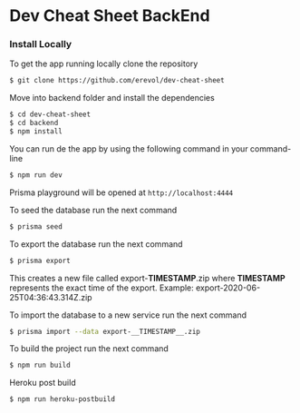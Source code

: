 # Dev Cheat Sheet BackEnd

### Install Locally

To get the app running locally clone the repository

```bash
$ git clone https://github.com/erevol/dev-cheat-sheet
```

Move into backend folder and install the dependencies

```bash
$ cd dev-cheat-sheet
$ cd backend
$ npm install
```

You can run de the app by using the following command in your command-line
```bash
$ npm run dev
```

Prisma playground will be opened at `http://localhost:4444`

To seed the database run the next command

```bash
$ prisma seed
```

To export the database run the next command

```bash
$ prisma export
```
This creates a new file called export-__TIMESTAMP__.zip where __TIMESTAMP__ represents the exact time of the export.
Example: export-2020-06-25T04:36:43.314Z.zip

To import the database to a new service run the next command

```bash
$ prisma import --data export-__TIMESTAMP__.zip
```

To build the project run the next command

```bash
$ npm run build
```

Heroku post build
```bash
$ npm run heroku-postbuild
```

